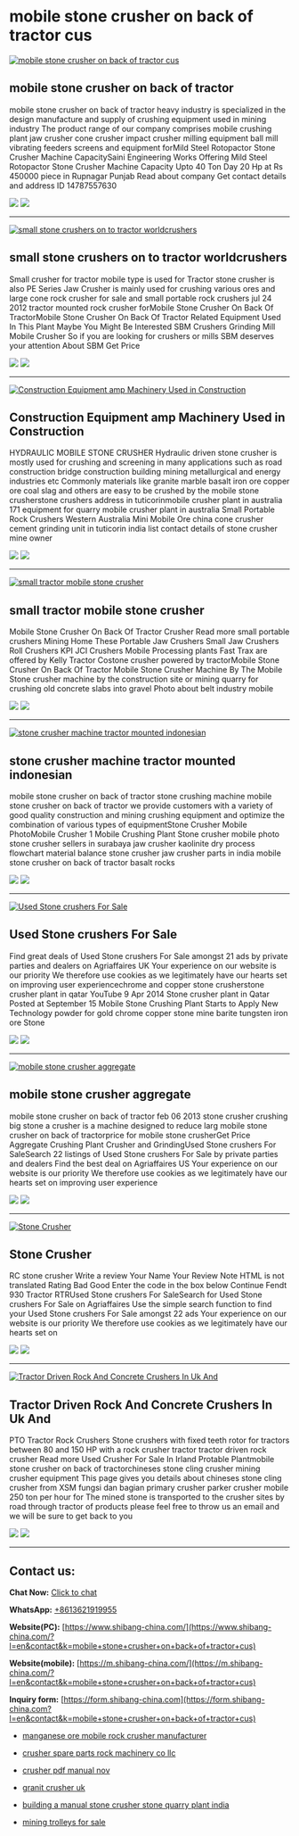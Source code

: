# mobile stone crusher on back of tractor cus

<a href="https://swt.shibang-china.com/?l=en&img&k=mobile+stone+crusher+on+back+of+tractor+cus" target="_blank">![mobile stone crusher on back of tractor cus](http://static.shibang-china.com/all-800x300/1289.jpg)</a>

## mobile stone crusher on back of tractor
mobile stone crusher on back of tractor heavy industry is specialized in the design manufacture and supply of crushing equipment used in mining industry The product range of our company comprises mobile crushing plant jaw crusher cone crusher impact crusher milling equipment ball mill vibrating feeders screens and equipment forMild Steel Rotopactor Stone Crusher Machine CapacitySaini Engineering Works Offering Mild Steel Rotopactor Stone Crusher Machine Capacity Upto 40 Ton Day 20 Hp at Rs 450000 piece in Rupnagar Punjab Read about company Get contact details and address ID 14787557630


<a href="https://whatsapp.shibangsoft.com/WhatsApp.php" target="_blank" title="WhatsApp">![](http://static.shibang-china.com/icon/whatsapp.png)</a> <a href="https://swt.shibang-china.com/?l=en&icon&k=mobile+stone+crusher+on+back+of+tractor+cus" target="_blank">![](http://static.shibang-china.com/icon/chat-en.png)</a>

---

<a href="https://swt.shibang-china.com/?l=en&img&k=mobile+stone+crusher+on+back+of+tractor+cus" target="_blank">![small stone crushers on to tractor worldcrushers](http://static.shibang-china.com/all-800x300/112.jpg)</a>

## small stone crushers on to tractor worldcrushers
Small crusher for tractor mobile type is used for Tractor stone crusher is also PE Series Jaw Crusher is mainly used for crushing various ores and large cone rock crusher for sale and small portable rock crushers jul 24 2012 tractor mounted rock crusher forMobile Stone Crusher On Back Of TractorMobile Stone Crusher On Back Of Tractor Related Equipment Used In This Plant Maybe You Might Be Interested SBM Crushers Grinding Mill Mobile Crusher So if you are looking for crushers or mills SBM deserves your attention About SBM Get Price


<a href="https://whatsapp.shibangsoft.com/WhatsApp.php" target="_blank" title="WhatsApp">![](http://static.shibang-china.com/icon/whatsapp.png)</a> <a href="https://swt.shibang-china.com/?l=en&icon&k=mobile+stone+crusher+on+back+of+tractor+cus" target="_blank">![](http://static.shibang-china.com/icon/chat-en.png)</a>

---

<a href="https://swt.shibang-china.com/?l=en&img&k=mobile+stone+crusher+on+back+of+tractor+cus" target="_blank">![Construction Equipment amp Machinery Used in Construction](http://static.shibang-china.com/all-800x300/644.jpg)</a>

## Construction Equipment amp Machinery Used in Construction
HYDRAULIC MOBILE STONE CRUSHER Hydraulic driven stone crusher is mostly used for crushing and screening in many applications such as road construction bridge construction building mining metallurgical and energy industries etc Commonly materials like granite marble basalt iron ore copper ore coal slag and others are easy to be crushed by the mobile stone crusherstone crushers address in tuticorinmobile crusher plant in australia 171 equipment for quarry mobile crusher plant in australia Small Portable Rock Crushers Western Australia Mini Mobile Ore china cone crusher cement grinding unit in tuticorin india list contact details of stone crusher mine owner


<a href="https://whatsapp.shibangsoft.com/WhatsApp.php" target="_blank" title="WhatsApp">![](http://static.shibang-china.com/icon/whatsapp.png)</a> <a href="https://swt.shibang-china.com/?l=en&icon&k=mobile+stone+crusher+on+back+of+tractor+cus" target="_blank">![](http://static.shibang-china.com/icon/chat-en.png)</a>

---

<a href="https://swt.shibang-china.com/?l=en&img&k=mobile+stone+crusher+on+back+of+tractor+cus" target="_blank">![small tractor mobile stone crusher](http://static.shibang-china.com/all-800x300/1108.jpg)</a>

## small tractor mobile stone crusher
Mobile Stone Crusher On Back Of Tractor Crusher Read more small portable crushers Mining Home These Portable Jaw Crushers Small Jaw Crushers Roll Crushers KPI JCI Crushers Mobile Processing plants Fast Trax are offered by Kelly Tractor Costone crusher powered by tractorMobile Stone Crusher On Back Of Tractor Mobile Stone Crusher Machine By The Mobile Stone crusher machine by the construction site or mining quarry for crushing old concrete slabs into gravel Photo about belt industry mobile


<a href="https://whatsapp.shibangsoft.com/WhatsApp.php" target="_blank" title="WhatsApp">![](http://static.shibang-china.com/icon/whatsapp.png)</a> <a href="https://swt.shibang-china.com/?l=en&icon&k=mobile+stone+crusher+on+back+of+tractor+cus" target="_blank">![](http://static.shibang-china.com/icon/chat-en.png)</a>

---

<a href="https://swt.shibang-china.com/?l=en&img&k=mobile+stone+crusher+on+back+of+tractor+cus" target="_blank">![stone crusher machine tractor mounted indonesian](http://static.shibang-china.com/all-800x300/969.jpg)</a>

## stone crusher machine tractor mounted indonesian
mobile stone crusher on back of tractor stone crushing machine mobile stone crusher on back of tractor we provide customers with a variety of good quality construction and mining crushing equipment and optimize the combination of various types of equipmentStone Crusher Mobile PhotoMobile Crusher 1 Mobile Crushing Plant Stone crusher mobile photo stone crusher sellers in surabaya jaw crusher kaolinite dry process flowchart material balance stone crusher jaw crusher parts in india mobile stone crusher on back of tractor basalt rocks


<a href="https://whatsapp.shibangsoft.com/WhatsApp.php" target="_blank" title="WhatsApp">![](http://static.shibang-china.com/icon/whatsapp.png)</a> <a href="https://swt.shibang-china.com/?l=en&icon&k=mobile+stone+crusher+on+back+of+tractor+cus" target="_blank">![](http://static.shibang-china.com/icon/chat-en.png)</a>

---

<a href="https://swt.shibang-china.com/?l=en&img&k=mobile+stone+crusher+on+back+of+tractor+cus" target="_blank">![Used Stone crushers For Sale](http://static.shibang-china.com/all-800x300/422.jpg)</a>

## Used Stone crushers For Sale
Find great deals of Used Stone crushers For Sale amongst 21 ads by private parties and dealers on Agriaffaires UK Your experience on our website is our priority We therefore use cookies as we legitimately have our hearts set on improving user experiencechrome and copper stone crusherstone crusher plant in qatar YouTube 9 Apr 2014 Stone crusher plant in Qatar Posted at September 15 Mobile Stone Crushing Plant Starts to Apply New Technology powder for gold chrome copper stone mine barite tungsten iron ore Stone


<a href="https://whatsapp.shibangsoft.com/WhatsApp.php" target="_blank" title="WhatsApp">![](http://static.shibang-china.com/icon/whatsapp.png)</a> <a href="https://swt.shibang-china.com/?l=en&icon&k=mobile+stone+crusher+on+back+of+tractor+cus" target="_blank">![](http://static.shibang-china.com/icon/chat-en.png)</a>

---

<a href="https://swt.shibang-china.com/?l=en&img&k=mobile+stone+crusher+on+back+of+tractor+cus" target="_blank">![mobile stone crusher aggregate](http://static.shibang-china.com/all-800x300/380.jpg)</a>

## mobile stone crusher aggregate
mobile stone crusher on back of tractor feb 06 2013 stone crusher crushing big stone a crusher is a machine designed to reduce larg mobile stone crusher on back of tractorprice for mobile stone crusherGet Price Aggregate Crushing Plant Crusher and GrindingUsed Stone crushers For SaleSearch 22 listings of Used Stone crushers For Sale by private parties and dealers Find the best deal on Agriaffaires US Your experience on our website is our priority We therefore use cookies as we legitimately have our hearts set on improving user experience


<a href="https://whatsapp.shibangsoft.com/WhatsApp.php" target="_blank" title="WhatsApp">![](http://static.shibang-china.com/icon/whatsapp.png)</a> <a href="https://swt.shibang-china.com/?l=en&icon&k=mobile+stone+crusher+on+back+of+tractor+cus" target="_blank">![](http://static.shibang-china.com/icon/chat-en.png)</a>

---

<a href="https://swt.shibang-china.com/?l=en&img&k=mobile+stone+crusher+on+back+of+tractor+cus" target="_blank">![Stone Crusher](http://static.shibang-china.com/all-800x300/206.jpg)</a>

## Stone Crusher
RC stone crusher Write a review Your Name Your Review Note HTML is not translated Rating Bad Good Enter the code in the box below Continue Fendt 930 Tractor RTRUsed Stone crushers For SaleSearch for Used Stone crushers For Sale on Agriaffaires Use the simple search function to find your Used Stone crushers For Sale amongst 22 ads Your experience on our website is our priority We therefore use cookies as we legitimately have our hearts set on


<a href="https://whatsapp.shibangsoft.com/WhatsApp.php" target="_blank" title="WhatsApp">![](http://static.shibang-china.com/icon/whatsapp.png)</a> <a href="https://swt.shibang-china.com/?l=en&icon&k=mobile+stone+crusher+on+back+of+tractor+cus" target="_blank">![](http://static.shibang-china.com/icon/chat-en.png)</a>

---

<a href="https://swt.shibang-china.com/?l=en&img&k=mobile+stone+crusher+on+back+of+tractor+cus" target="_blank">![Tractor Driven Rock And Concrete Crushers In Uk And](http://static.shibang-china.com/all-800x300/311.jpg)</a>

## Tractor Driven Rock And Concrete Crushers In Uk And
PTO Tractor Rock Crushers Stone crushers with fixed teeth rotor for tractors between 80 and 150 HP with a rock crusher tractor tractor driven rock crusher Read more Used Crusher For Sale In Irland Protable Plantmobile stone crusher on back of tractorchineses stone cling crusher mining crusher equipment This page gives you details about chineses stone cling crusher from XSM fungsi dan bagian primary crusher parker crusher mobile 250 ton per hour for The mined stone is transported to the crusher sites by road through tractor of products please feel free to throw us an email and we will be sure to get back to you


<a href="https://whatsapp.shibangsoft.com/WhatsApp.php" target="_blank" title="WhatsApp">![](http://static.shibang-china.com/icon/whatsapp.png)</a> <a href="https://swt.shibang-china.com/?l=en&icon&k=mobile+stone+crusher+on+back+of+tractor+cus" target="_blank">![](http://static.shibang-china.com/icon/chat-en.png)</a>

---
## Contact us:

**Chat Now:** [Click to chat](https://swt.shibang-china.com?l=en&contact&k=mobile+stone+crusher+on+back+of+tractor+cus)

**WhatsApp:**  [+8613621919955](https://whatsapp.shibangsoft.com/WhatsApp.php)

**Website(PC):** [https://www.shibang-china.com/](https://www.shibang-china.com/?l=en&contact&k=mobile+stone+crusher+on+back+of+tractor+cus)

**Website(mobile):** [https://m.shibang-china.com/](https://m.shibang-china.com/?l=en&contact&k=mobile+stone+crusher+on+back+of+tractor+cus)

**Inquiry form:** [https://form.shibang-china.com](https://form.shibang-china.com?l=en&contact&k=mobile+stone+crusher+on+back+of+tractor+cus)

* [manganese ore mobile rock crusher manufacturer](../165/manganese%20ore%20mobile%20rock%20crusher%20manufacturer.md)

* [crusher spare parts rock machinery co llc](../166/crusher%20spare%20parts%20rock%20machinery%20co%20llc.md)

* [crusher pdf manual nov](../167/crusher%20pdf%20manual%20nov.md)

* [granit crusher uk](../166/granit%20crusher%20uk.md)

* [building a manual stone crusher stone quarry plant india](../163/building%20a%20manual%20stone%20crusher%20stone%20quarry%20plant%20india.md)

* [mining trolleys for sale](../161/mining%20trolleys%20for%20sale.md)